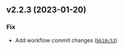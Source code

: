 <!--next-version-placeholder-->

## v2.2.3 (2023-01-20)
### Fix
* Add workflow commit changes ([`bb18c53`](https://github.com/easingthemes/physical2logical/commit/bb18c53eb60655030987d9784e1a6c751dcdf70e))
